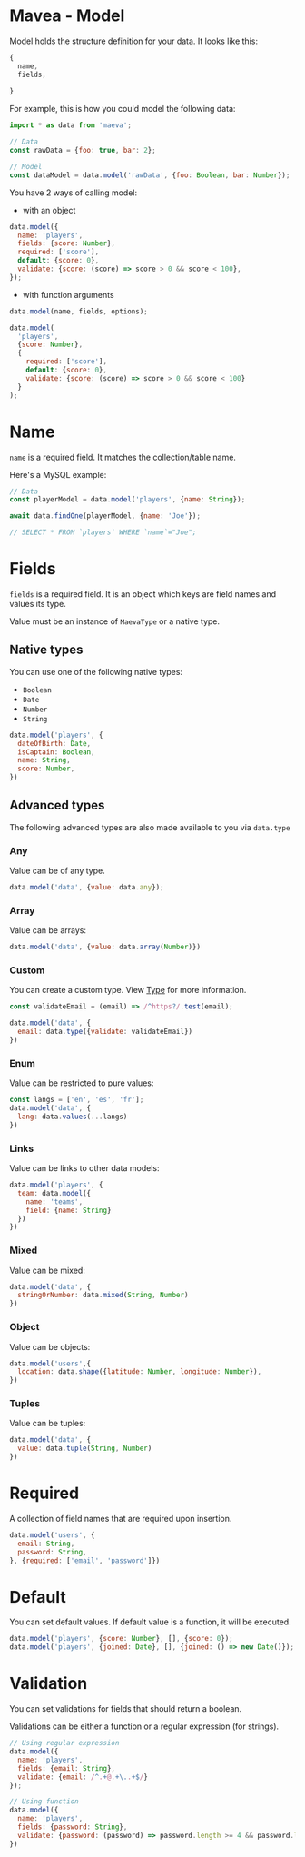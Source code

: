 Mavea - Model
===

Model holds the structure definition for your data. It looks like this:

```javascript
{
  name,
  fields,
  
}
```

For example, this is how you could model the following data:

```javascript
import * as data from 'maeva';

// Data
const rawData = {foo: true, bar: 2};

// Model
const dataModel = data.model('rawData', {foo: Boolean, bar: Number});
```

You have 2 ways of calling model:

- with an object

```javascript
data.model({
  name: 'players',
  fields: {score: Number},
  required: ['score'],
  default: {score: 0},
  validate: {score: (score) => score > 0 && score < 100},
});
```

- with function arguments

```javascript
data.model(name, fields, options);

data.model(
  'players',
  {score: Number},
  {
    required: ['score'],
    default: {score: 0},
    validate: {score: (score) => score > 0 && score < 100}
  }
);
```

# Name

`name` is a required field. It matches the collection/table name.

Here's a MySQL example:

```javascript
// Data
const playerModel = data.model('players', {name: String});

await data.findOne(playerModel, {name: 'Joe'});

// SELECT * FROM `players` WHERE `name`="Joe";
```

# Fields

`fields` is a required field. It is an object which keys are field names and values its type.

Value must be an instance of `MaevaType` or a native type.

## Native types

You can use one of the following native types:

- `Boolean`
- `Date`
- `Number`
- `String`

```javascript
data.model('players', {
  dateOfBirth: Date,
  isCaptain: Boolean,
  name: String,
  score: Number,
})
```

## Advanced types

The following advanced types are also made available to you via `data.type`

### Any

Value can be of any type.

```javascript
data.model('data', {value: data.any});
```

### Array

Value can be arrays:

```javascript
data.model('data', {value: data.array(Number)})
```

### Custom

You can create a custom type. View [Type](./Type.md) for more information.

```javascript
const validateEmail = (email) => /^https?/.test(email);

data.model('data', {
  email: data.type({validate: validateEmail})
})
```

### Enum

Value can be restricted to pure values:

```javascript
const langs = ['en', 'es', 'fr'];
data.model('data', {
  lang: data.values(...langs)
})
```

### Links

Value can be links to other data models:

```javascript
data.model('players', {
  team: data.model({
    name: 'teams',
    field: {name: String}
  })
})
```

### Mixed

Value can be mixed:

```javascript
data.model('data', {
  stringOrNumber: data.mixed(String, Number)
})
```

### Object

Value can be objects:

```javascript
data.model('users',{
  location: data.shape({latitude: Number, longitude: Number}),
})
```

### Tuples

Value can be tuples:

```javascript
data.model('data', {
  value: data.tuple(String, Number)
})
```

# Required

A collection of field names that are required upon insertion.

```javascript
data.model('users', {
  email: String,
  password: String,
}, {required: ['email', 'password']})
```

# Default

You can set default values. If default value is a function, it will be executed.

```javascript
data.model('players', {score: Number}, [], {score: 0});
data.model('players', {joined: Date}, [], {joined: () => new Date()});
```

# Validation

You can set validations for fields that should return a boolean.

Validations can be either a function or a regular expression (for strings).

```javascript
// Using regular expression
data.model({
  name: 'players',
  fields: {email: String},
  validate: {email: /^.+@.+\..+$/}
});

// Using function
data.model({
  name: 'players',
  fields: {password: String},
  validate: {password: (password) => password.length >= 4 && password.length <= 16},
})
```
